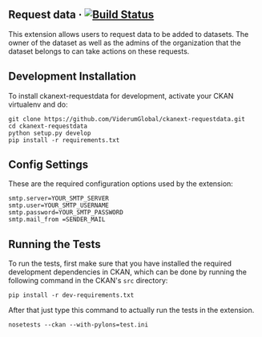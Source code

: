 ## Request data &middot; [![Build Status](https://travis-ci.org/ViderumGlobal/ckanext-requestdata.svg?branch=master)](https://travis-ci.org/ViderumGlobal/ckanext-requestdata)

This extension allows users to request data to be added to datasets. The owner
of the dataset as well as the admins of the organization that the dataset
belongs to can take actions on these requests.

## Development Installation

To install ckanext-requestdata for development, activate your CKAN virtualenv
and do:

```
git clone https://github.com/ViderumGlobal/ckanext-requestdata.git
cd ckanext-requestdata
python setup.py develop
pip install -r requirements.txt
```

## Config Settings

These are the required configuration options used by the extension:
```
smtp.server=YOUR_SMTP_SERVER
smtp.user=YOUR_SMTP_USERNAME
smtp.password=YOUR_SMTP_PASSWORD
smtp.mail_from =SENDER_MAIL
```

## Running the Tests

To run the tests, first make sure that you have installed the required
development dependencies in CKAN, which can be done by running the following
command in the CKAN's `src` directory:

```
pip install -r dev-requirements.txt
```

After that just type this command to actually run the tests in the extension.

```
nosetests --ckan --with-pylons=test.ini
```
